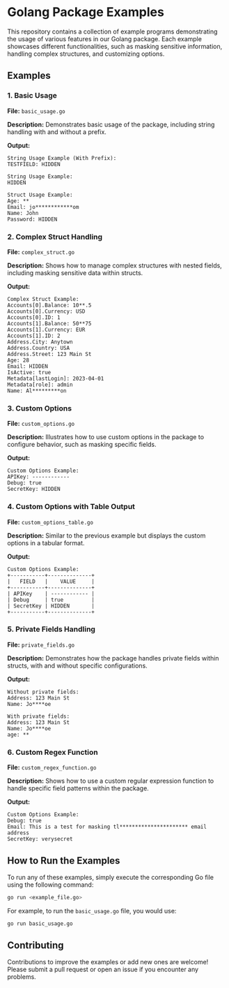 
# Golang Package Examples

This repository contains a collection of example programs demonstrating the usage of various features in our Golang package. Each example showcases different functionalities, such as masking sensitive information, handling complex structures, and customizing options.

## Examples

### 1. Basic Usage

**File:** `basic_usage.go`

**Description:** Demonstrates basic usage of the package, including string handling with and without a prefix.

**Output:**

```
String Usage Example (With Prefix):
TESTFIELD: HIDDEN

String Usage Example:
HIDDEN

Struct Usage Example:
Age: **
Email: jo************om
Name: John
Password: HIDDEN
```

### 2. Complex Struct Handling

**File:** `complex_struct.go`

**Description:** Shows how to manage complex structures with nested fields, including masking sensitive data within structs.

**Output:**

```
Complex Struct Example:
Accounts[0].Balance: 10**.5
Accounts[0].Currency: USD
Accounts[0].ID: 1
Accounts[1].Balance: 50**75
Accounts[1].Currency: EUR
Accounts[1].ID: 2
Address.City: Anytown
Address.Country: USA
Address.Street: 123 Main St
Age: 28
Email: HIDDEN
IsActive: true
Metadata[lastLogin]: 2023-04-01
Metadata[role]: admin
Name: Al*********on
```

### 3. Custom Options

**File:** `custom_options.go`

**Description:** Illustrates how to use custom options in the package to configure behavior, such as masking specific fields.

**Output:**

```
Custom Options Example:
APIKey: ------------
Debug: true
SecretKey: HIDDEN
```

### 4. Custom Options with Table Output

**File:** `custom_options_table.go`

**Description:** Similar to the previous example but displays the custom options in a tabular format.

**Output:**

```
Custom Options Example:
+-----------+--------------+
|   FIELD   |    VALUE     |
+-----------+--------------+
| APIKey    | ------------ |
| Debug     | true         |
| SecretKey | HIDDEN       |
+-----------+--------------+
```

### 5. Private Fields Handling

**File:** `private_fields.go`

**Description:** Demonstrates how the package handles private fields within structs, with and without specific configurations.

**Output:**

```
Without private fields:
Address: 123 Main St
Name: Jo****oe

With private fields:
Address: 123 Main St
Name: Jo****oe
age: **
```

### 6. Custom Regex Function

**File:** `custom_regex_function.go`

**Description:** Shows how to use a custom regular expression function to handle specific field patterns within the package.

**Output:**

```
Custom Options Example:
Debug: true
Email: This is a test for masking tl********************** email address
SecretKey: verysecret
```

## How to Run the Examples

To run any of these examples, simply execute the corresponding Go file using the following command:

```bash
go run <example_file.go>
```

For example, to run the `basic_usage.go` file, you would use:

```bash
go run basic_usage.go
```

## Contributing

Contributions to improve the examples or add new ones are welcome! Please submit a pull request or open an issue if you encounter any problems.
